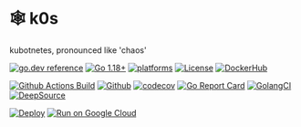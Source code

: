 # 🕸️ k0s

kubotnetes, pronounced like 'chaos'

[![go.dev reference](https://img.shields.io/badge/go.dev-reference-007d9c?logo=go&logoColor=white)](https://pkg.go.dev/k0s.io?tab=doc)
[![Go 1.18+](https://img.shields.io/github/go-mod/go-version/btwiuse/k0s)](https://golang.org/dl/)
[![platforms](https://img.shields.io/badge/platforms-linux|windows|macos|android|freebsd|openbsd-inactive.svg)](https://github.com/btwiuse/k0s/releases)
[![License](https://img.shields.io/github/license/btwiuse/k0s?color=%23000&style=flat-round)](https://github.com/btwiuse/k0s/blob/master/LICENSE)
[![DockerHub](https://img.shields.io/docker/pulls/btwiuse/k0s.svg)](https://hub.docker.com/r/btwiuse/k0s)

[![Github Actions Build](https://github.com/btwiuse/k0s/actions/workflows/build.yml/badge.svg)](https://github.com/btwiuse/k0s/actions/workflows/build.yml)
[![Github](https://github.com/btwiuse/k0s/workflows/Test/badge.svg)](https://github.com/btwiuse/k0s/actions)
[![codecov](https://codecov.io/gh/btwiuse/k0s/branch/master/graph/badge.svg)](https://codecov.io/gh/btwiuse/k0s)
[![Go Report Card](https://goreportcard.com/badge/github.com/btwiuse/k0s)](https://goreportcard.com/report/github.com/btwiuse/k0s)
[![GolangCI](https://golangci.com/badges/github.com/btwiuse/k0s.svg)](https://golangci.com/r/github.com/btwiuse/k0s)
[![DeepSource](https://static.deepsource.io/deepsource-badge-light-mini.svg)](https://deepsource.io/gh/btwiuse/k0s/?ref=repository-badge)

[![Deploy](https://www.herokucdn.com/deploy/button.svg)](https://heroku.com/deploy?template=https://github.com/btwiuse/k0s)
[![Run on Google Cloud](https://deploy.cloud.run/button.svg)](https://deploy.cloud.run)
